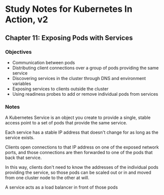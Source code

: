 # Study Notes for Kubernetes In Action, v2

## Chapter 11: Exposing Pods with Services

### Objectives
- Communication between pods
- Distributing client connections over a group of pods providing the same service
- Discovering services in the cluster through DNS and environment variables
- Exposing services to clients outside the cluster
- Using readiness probes to add or remove individual pods from services

### Notes

A Kubernetes Service is an object you create to provide a single, stable access point to a set of pods that provide the same service. 

Each service has a stable IP address that doesn't change for as long as the service exists. 

Clients open connections to that IP address on one of the exposed network ports, and those connections are then forwarded to one of the pods that back that service. 

In this way, clients don't need to know the addresses of the individual pods providing the service, so those pods can be scaled out or in and moved from one cluster node to the other at will. 

A service acts as a load balancer in front of those pods